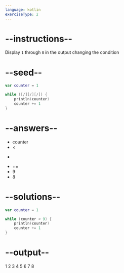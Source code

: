 ```yaml
---
language: kotlin
exerciseType: 2
---
```


# --instructions--

Display `1` through `8` in the output changing the condition

# --seed--

```kotlin
var counter = 1

while ([/][/][/]) {
    println(counter)
    counter += 1
}
```

# --answers--

- counter
-  < 
-  > 
-  += 
- 9
- 8

# --solutions--

```kotlin
var counter = 1

while (counter < 9) {
    println(counter)
    counter += 1
}
```

# --output--

1
2
3
4
5
6
7
8
